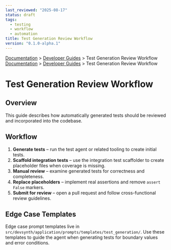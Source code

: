 ```yaml
---
last_reviewed: "2025-08-17"
status: draft
tags:
  - testing
  - workflow
  - automation
title: Test Generation Review Workflow
version: "0.1.0-alpha.1"
---
```

<div class="breadcrumbs">
<a href="../index.md">Documentation</a> &gt; <a href="index.md">Developer Guides</a> &gt; Test Generation Review Workflow
</div>

<div class="breadcrumbs">
<a href="../index.md">Documentation</a> &gt; <a href="index.md">Developer Guides</a> &gt; Test Generation Review Workflow
</div>

# Test Generation Review Workflow

## Overview

This guide describes how automatically generated tests should be reviewed and incorporated into the codebase.

## Workflow

1. **Generate tests** – run the test agent or related tooling to create initial tests.
2. **Scaffold integration tests** – use the integration test scaffolder to create placeholder files when coverage is missing.
3. **Manual review** – examine generated tests for correctness and completeness.
4. **Replace placeholders** – implement real assertions and remove `assert False` markers.
5. **Submit for review** – open a pull request and follow cross-functional review guidelines.

## Edge Case Templates

Edge case prompt templates live in `src/devsynth/application/prompts/templates/test_generation/`. Use these templates to guide the agent when generating tests for boundary values and error conditions.
